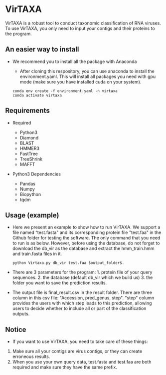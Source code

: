 # VirTAXA

VirTAXA is a robust tool to conduct taxonomic classification of RNA viruses. To use VirTAXA, you only need to input your contigs and their proteins to the program.


## An easier way to install
- We recommend you to install all the package with Anaconda

    - After cloning this respository, you can use anaconda to install the environment.yaml. This will install all packages you need with gpu mode (make sure you have installed cuda on your system).

    ```
    conda env create -f environment.yaml -n virtaxa
    conda activate virtaxa
    ```


## Requirements
- Required
    -  Python3
    - Diamond
    - BLAST
    - HMMER3
    - FastTree
    - TreeShrink
    - MAFFT

- Python3 Dependencies
    - Pandas
    - Numpy
    - Biopython
    - tqdm

## Usage (example)
- Here we present an example to show how to run VirTAXA. We support a file named “test.fasta" and its corresponding protein file "test.faa" in the Github folder for testing the software. The only command that you need to run is as below. However, before using the database, do not forget to download the db_vir as the database and extract the hmm_train.hmm and train.fasta files in it.

    ```python Virtaxa.py db_vir test.faa $output_folder$. ```

- There are 3 parameters for the program: 1. protein file of your query sequences. 2. the database (default db_vir which we build us) 3. the folder you want to save the prediction results.

- The output file is final_result.csv in the result folder. There are three column in this csv file: "Accession, pred_genus, step". "step" column provides the users with which step leads to this prediction, allowing users to decide whether to include all or part of the classification outputs.


## Notice
- If you want to use VirTAXA, you need to take care of these things:
1. Make sure all your contigs are virus contigs, or they can create erroneous results.
2. When you use your own query data, test.fasta and test.faa are both required and make sure they have the same prefix.


